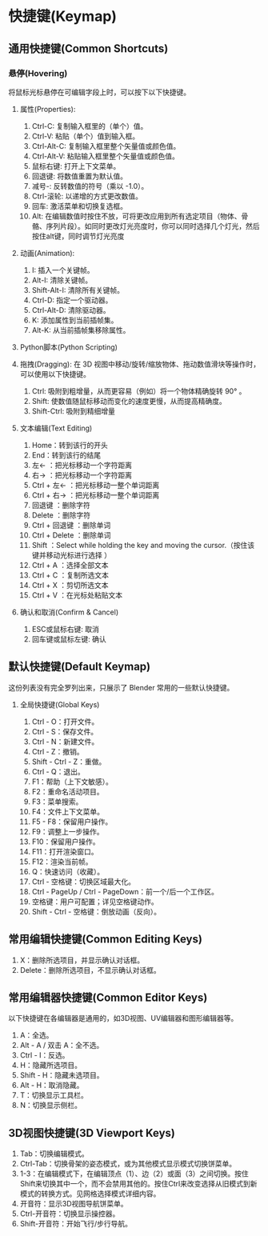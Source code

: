 # 快捷键(Keymap)

## 通用快捷键(Common Shortcuts)


### 悬停(Hovering)

将鼠标光标悬停在可编辑字段上时，可以按下以下快捷键。

1. 属性(Properties):

    1. Ctrl-C: 复制输入框里的（单个）值。
    2. Ctrl-V: 粘贴（单个）值到输入框。
    3. Ctrl-Alt-C: 复制输入框里整个矢量值或颜色值。
    4. Ctrl-Alt-V: 粘贴输入框里整个矢量值或颜色值。
    5. 鼠标右键: 打开上下文菜单。
    6. 回退键: 将数值重置为默认值。
    7. 减号-: 反转数值的符号（乘以 -1.0）。
    8. Ctrl-滚轮: 以递增的方式更改数值。
    9. 回车: 激活菜单和切换复选框。
    10. Alt: 在编辑数值时按住不放，可将更改应用到所有选定项目（物体、骨骼、序列片段）。如同时更改灯光亮度时，你可以同时选择几个灯光，然后按住alt键，同时调节灯光亮度

2. 动画(Animation):
    1. I: 插入一个关键帧。
    2. Alt-I: 清除关键帧。
    3. Shift-Alt-I: 清除所有关键帧。
    4. Ctrl-D: 指定一个驱动器。
    5. Ctrl-Alt-D: 清除驱动器。
    6. K: 添加属性到当前插帧集。
    7. Alt-K: 从当前插帧集移除属性。

3. Python脚本(Python Scripting)
4. 拖拽(Dragging): 在 3D 视图中移动/旋转/缩放物体、拖动数值滑块等操作时，可以使用以下快捷键。
    1. Ctrl: 吸附到粗增量，从而更容易（例如）将一个物体精确旋转 90° 。
    2. Shift: 使数值随鼠标移动而变化的速度更慢，从而提高精确度。
    3. Shift-Ctrl: 吸附到精细增量
5. 文本编辑(Text Editing)

    1. Home：转到该行的开头
    1. End：转到该行的结尾
    1. 左← ：把光标移动一个字符距离
    1. 右→ ：把光标移动一个字符距离
    1. Ctrl + 左← ：把光标移动一整个单词距离
    1. Ctrl + 右→ ：把光标移动一整个单词距离
    1. 回退键 ：删除字符
    1. Delete ：删除字符
    1. Ctrl + 回退键 ：删除单词
    1. Ctrl + Delete ：删除单词
    1. Shift ：Select while holding the key and moving the cursor.（按住该键并移动光标进行选择 ）
    1. Ctrl + A ：选择全部文本
    1. Ctrl + C ：复制所选文本
    1. Ctrl + X ：剪切所选文本
    1. Ctrl + V ：在光标处粘贴文本

6. 确认和取消(Confirm & Cancel)
    1. ESC或鼠标右键: 取消
    2. 回车键或鼠标左键: 确认



## 默认快捷键(Default Keymap)

这份列表没有完全罗列出来，只展示了 Blender 常用的一些默认快捷键。

1. 全局快捷键(Global Keys)

    1. Ctrl - O：打开文件。
    2. Ctrl - S：保存文件。
    3. Ctrl - N：新建文件。
    4. Ctrl - Z：撤销。
    5. Shift - Ctrl - Z：重做。
    6. Ctrl - Q：退出。
    7. F1：帮助（上下文敏感）。
    8. F2：重命名活动项目。
    9. F3：菜单搜索。
    10. F4：文件上下文菜单。
    11. F5 - F8：保留用户操作。
    12. F9：调整上一步操作。
    13. F10：保留用户操作。
    14. F11：打开渲染窗口。
    15. F12：渲染当前帧。
    16. Q：快速访问（收藏）。
    17. Ctrl - 空格键：切换区域最大化。
    18. Ctrl - PageUp / Ctrl - PageDown：前一个/后一个工作区。
    19. 空格键：用户可配置；详见空格键动作。
    20. Shift - Ctrl - 空格键：倒放动画（反向）。

## 常用编辑快捷键(Common Editing Keys)

1. X：删除所选项目，并显示确认对话框。
2. Delete：删除所选项目，不显示确认对话框。

## 常用编辑器快捷键(Common Editor Keys)

以下快捷键在各编辑器是通用的，如3D视图、UV编辑器和图形编辑器等。

1. A：全选。
2. Alt - A / 双击 A：全不选。
3. Ctrl - I：反选。
4. H：隐藏所选项目。
5. Shift - H：隐藏未选项目。
6. Alt - H：取消隐藏。
7. T：切换显示工具栏。
8. N：切换显示侧栏。

## 3D视图快捷键(3D Viewport Keys)

1. Tab：切换编辑模式。
2. Ctrl-Tab：切换骨架的姿态模式，或为其他模式显示模式切换饼菜单。
3. 1-3：在编辑模式下，在编辑顶点（1）、边（2）或面（3）之间切换。按住Shift来切换其中一个，而不会禁用其他的。按住Ctrl来改变选择从旧模式到新模式的转换方式。见网格选择模式详细内容。
4. 开音符：显示3D视图导航饼菜单。
5. Ctrl-开音符：切换显示操控器。
6. Shift-开音符：开始飞行/步行导航。


